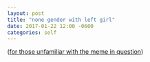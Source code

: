 ```yaml
---
layout: post
title: "none gender with left girl"
date: 2017-01-22 12:00 -0600
categories: self
---
```


([for those unfamiliar with the meme in question][none-pizza])

[none-pizza]: http://knowyourmeme.com/memes/special-delivery-instructions
